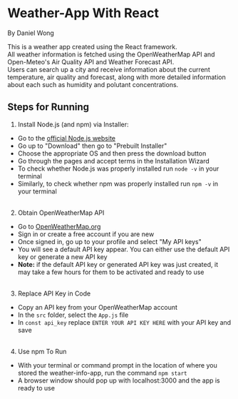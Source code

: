 # Weather-App With React
By Daniel Wong

This is a weather app created using the React framework.  
All weather information is fetched using the OpenWeatherMap API and Open-Meteo's Air Quality API and Weather Forecast API.  
Users can search up a city and receive information about the current temperature, air quality and forecast, along with more detailed information about each such as humidity and polutant concentrations.


## Steps for Running
1. Install Node.js (and npm) via Installer:
* Go to the [official Node.js website](https://nodejs.org/en)
* Go up to "Download" then go to "Prebuilt Installer"
* Choose the appropriate OS and then press the download button
* Go through the pages and accept terms in the Installation Wizard
* To check whether Node.js was properly installed run ```node -v``` in your terminal
* Similarly, to check whether npm was properly installed run ```npm -v``` in your terminal <br><br>

2. Obtain OpenWeatherMap API
* Go to [OpenWeatherMap.org](https://openweathermap.org/)
* Sign in or create a free account if you are new
* Once signed in, go up to your profile and select "My API keys"
* You will see a default API key appear. You can either use the default API key or generate a new API key
* __Note:__ if the default API key or generated API key was just created, it may take a few hours for them to be activated and ready to use <br><br>

3. Replace API Key in Code
* Copy an API key from your OpenWeatherMap account
* In the ```src``` folder, select the ```App.js``` file
* In ```const api_key``` replace ```ENTER YOUR API KEY HERE``` with your API key and save<br><br>

4. Use npm To Run
* With your terminal or command prompt in the location of where you stored the weather-info-app, run the command ```npm start```
* A browser window should pop up with localhost:3000 and the app is ready to use
